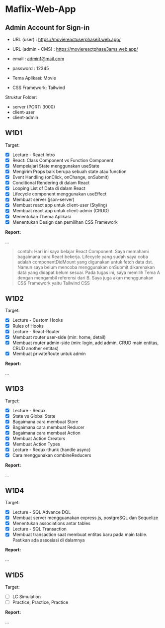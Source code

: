 # Maflix-Web-App

## Admin Account for Sign-in
- URL (user) : https://moviereactuserphase3.web.app/
- URL (admin - CMS) : https://moviereactphase3ams.web.app/
- email : admin1@mail.com
- password : 12345

- Tema Aplikasi: Movie
- CSS Framework: Tailwind

Struktur Folder:

- server (PORT: 3000)
- client-user
- client-admin

## W1D1

Target:

- [X] Lecture - React Intro
- [X] React: Class Component vs Function Component
- [X] Mempelajari State menggunakan useState
- [X] Mengirim Props baik berupa sebuah state atau function
- [X] Event Handling (onClick, onChange, onSubmit)
- [X] Conditional Rendering di dalam React
- [X] Looping List of Data di dalam React
- [X] Lifecycle component menggunakan useEffect
- [X] Membuat server (json-server)
- [X] Membuat react app untuk client-user (Styling)
- [X] Membuat react app untuk client-admin (CRUD)
- [X] Menentukan Thema Aplikasi
- [X] Menentukan Design dan pemilihan CSS Framework

**Report:**

...

> contoh: Hari ini saya belajar React Component. Saya memahami bagaimana cara React bekerja. Lifecycle yang sudah saya coba adalah componentDidMount yang digunakan untuk fetch data dst. Namun saya belum mencoba menggunakan onSubmit dikarenakan data yang didapat belum sesuai.
> Pada tugas ini, saya memilih Tema A dengan mengambil referensi dari B. Saya juga akan menggunakan CSS Framework yaitu Tailwind CSS

## W1D2

Target:

- [X] Lecture - Custom Hooks
- [X] Rules of Hooks
- [X] Lecture - React-Router
- [X] Membuat router user-side (min: home, detail)
- [X] Membuat router admin-side (min: login, add admin, CRUD main entitas, CRUD another entitas)
- [X] Membuat privateRoute untuk admin

**Report:**

...

## W1D3

Target:

- [X] Lecture - Redux
- [X] State vs Global State
- [X] Bagaimana cara membuat Store
- [X] Bagaimana cara membuat Reducer
- [X] Bagaimana cara membuat Action
- [X] Membuat Action Creators
- [X] Membuat Action Types
- [X] Lecture - Redux-thunk (handle async)
- [X] Cara menggunakan combineReducers

**Report:**

...

## W1D4

Target:

- [X] Lecture - SQL Advance DQL
- [X] Membuat server mengguanakan express.js, postgreSQL dan Sequelize
- [X] Menentukan associations antar tables
- [X] Lecture - SQL Transaction
- [X] Membuat transaction saat membuat entitas baru pada main table. Pastikan ada assosiasi di dalamnya

**Report:**

...

## W1D5

Target:

- [ ] LC Simulation
- [ ] Practice, Practice, Practice

**Report:**

...
